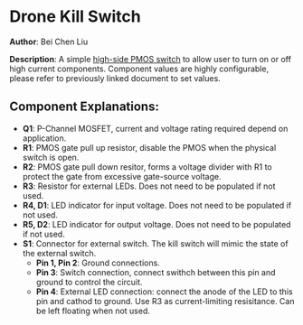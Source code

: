# Drone Kill Switch

__Author__: Bei Chen Liu

__Description__: A simple [high-side PMOS switch](http://www.onsemi.com/pub/Collateral/AND9093-D.PDF) to allow user to turn on or off high current components. Component values are highly configurable, please refer to previously linked document to set values.

## Component Explanations:
- **Q1**: P-Channel MOSFET, current and voltage rating required depend on application.
- **R1**: PMOS gate pull up resistor, disable the PMOS when the physical switch is open.
- **R2**: PMOS gate pull down resitor, forms a voltage divider with R1 to protect the gate from excessive gate-source voltage.
- **R3**: Resistor for external LEDs. Does not need to be populated if not used.
- **R4, D1**: LED indicator for input voltage. Does not need to be populated if not used.
- **R5, D2**: LED indicator for output voltage. Does not need to be populated if not used.
- **S1**: Connector for external switch. The kill switch will mimic the state of the external switch.
	- **Pin 1, Pin 2**: Ground connections.
	- **Pin 3**: Switch connection, connect swithch between this pin and ground to control the circuit.
	- **Pin 4**: External LED connection: connect the anode of the LED to this pin and cathod to ground. Use R3 as current-limiting resisitance. Can be left floating when not used. 

